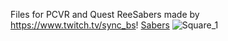 Files for PCVR and Quest ReeSabers made by https://www.twitch.tv/sync_bs!
<a href="https://github.com/SyncBS/SY-Sabers/tree/main/PC%20Files/Presets">Sabers</a>
![Square_1](https://github.com/user-attachments/assets/113490ec-400b-47dd-b445-1bed091d4d71)
